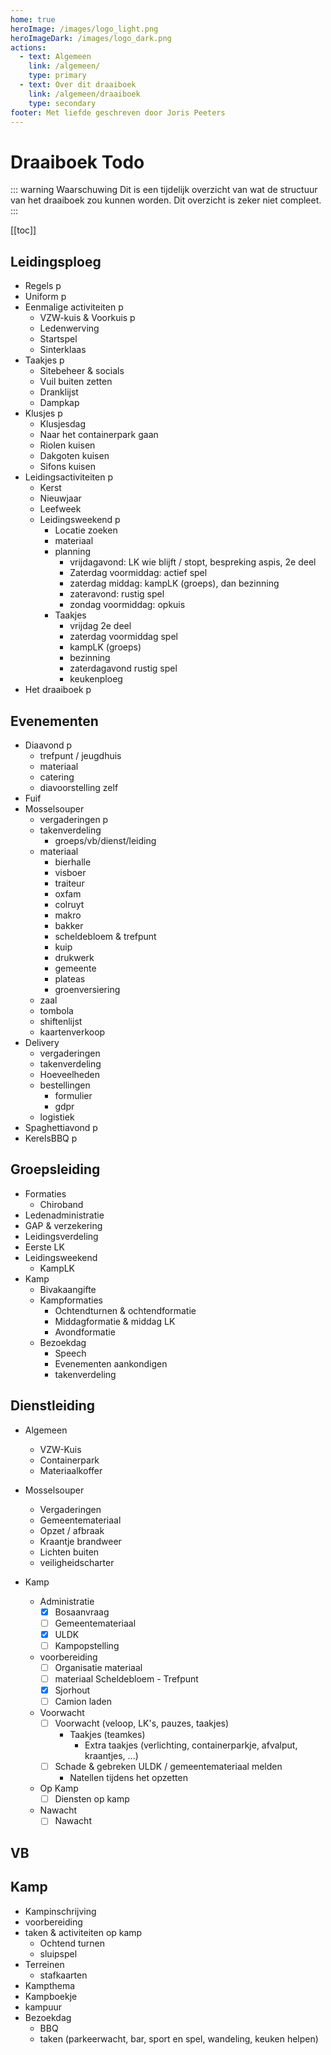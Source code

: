 ```yaml
---
home: true
heroImage: /images/logo_light.png
heroImageDark: /images/logo_dark.png
actions:
  - text: Algemeen
    link: /algemeen/
    type: primary
  - text: Over dit draaiboek
    link: /algemeen/draaiboek
    type: secondary
footer: Met liefde geschreven door Joris Peeters
---
```

# Draaiboek Todo

::: warning Waarschuwing
Dit is een tijdelijk overzicht van wat de structuur van het draaiboek zou kunnen worden. Dit overzicht is zeker niet compleet.
:::

[[toc]]

## Leidingsploeg

* Regels p
* Uniform p
* Eenmalige activiteiten p
  * VZW-kuis & Voorkuis p
  * Ledenwerving
  * Startspel
  * Sinterklaas
* Taakjes p
  * Sitebeheer & socials
  * Vuil buiten zetten
  * Dranklijst
  * Dampkap
* Klusjes p
  * Klusjesdag
  * Naar het containerpark gaan
  * Riolen kuisen
  * Dakgoten kuisen
  * Sifons kuisen
* Leidingsactiviteiten p
  * Kerst
  * Nieuwjaar
  * Leefweek
  * Leidingsweekend p
    * Locatie zoeken
    * materiaal
    * planning
      * vrijdagavond: LK wie blijft / stopt, bespreking aspis, 2e deel
      * Zaterdag voormiddag: actief spel
      * zaterdag middag: kampLK (groeps), dan bezinning
      * zateravond: rustig spel
      * zondag voormiddag: opkuis
    * Taakjes
      * vrijdag 2e deel
      * zaterdag voormiddag spel
      * kampLK (groeps)
      * bezinning
      * zaterdagavond rustig spel
      * keukenploeg
* Het draaiboek p

## Evenementen

* Diaavond p
  * trefpunt / jeugdhuis
  * materiaal
  * catering
  * diavoorstelling zelf
* Fuif
* Mosselsouper
  * vergaderingen p
  * takenverdeling
    * groeps/vb/dienst/leiding
  * materiaal
    * bierhalle
    * visboer
    * traiteur
    * oxfam
    * colruyt
    * makro
    * bakker
    * scheldebloem & trefpunt
    * kuip
    * drukwerk
    * gemeente
    * plateas
    * groenversiering
  * zaal
  * tombola
  * shiftenlijst
  * kaartenverkoop
* Delivery
  * vergaderingen
  * takenverdeling
  * Hoeveelheden
  * bestellingen
    * formulier
    * gdpr
  * logistiek
* Spaghettiavond p
* KerelsBBQ p

## Groepsleiding

* Formaties
  * Chiroband
* Ledenadministratie
* GAP & verzekering
* Leidingsverdeling
* Eerste LK
* Leidingsweekend
  * KampLK
* Kamp
  * Bivakaangifte
  * Kampformaties
    * Ochtendturnen & ochtendformatie
    * Middagformatie & middag LK
    * Avondformatie
  * Bezoekdag
    * Speech
    * Evenementen aankondigen
    * takenverdeling

## Dienstleiding

* Algemeen
  * VZW-Kuis
  * Containerpark
  * Materiaalkoffer

* Mosselsouper
  * Vergaderingen
  * Gemeentemateriaal
  * Opzet / afbraak
  * Kraantje brandweer
  * Lichten buiten
  * veiligheidscharter

* Kamp
  * Administratie
    - [x] Bosaanvraag
    - [ ] Gemeentemateriaal
    - [x] ULDK
    - [ ] Kampopstelling
  * voorbereiding
    - [ ] Organisatie materiaal
    - [ ] materiaal Scheldebloem - Trefpunt
    - [x] Sjorhout
    - [ ] Camion laden
  * Voorwacht
    - [ ] Voorwacht (veloop, LK's, pauzes, taakjes)
	  * Taakjes (teamkes)
		  * Extra taakjes (verlichting, containerparkje, afvalput, kraantjes, ...)
    - [ ] Schade & gebreken ULDK / gemeentemateriaal melden
      * Natellen tijdens het opzetten
  * Op Kamp
    - [ ] Diensten op kamp
  * Nawacht
    - [ ] Nawacht

## VB

## Kamp

* Kampinschrijving
* voorbereiding
* taken & activiteiten op kamp
  * Ochtend turnen
  * sluipspel
* Terreinen
  * stafkaarten
* Kampthema
* Kampboekje
* kampuur
* Bezoekdag
  * BBQ
  * taken (parkeerwacht, bar, sport en spel, wandeling, keuken helpen)
